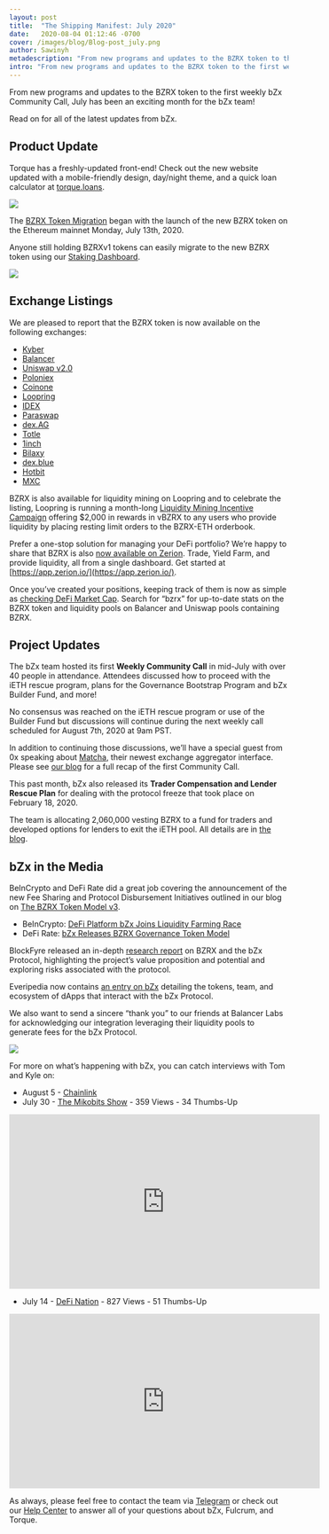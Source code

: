 ```yaml
---
layout: post
title:  "The Shipping Manifest: July 2020"
date:   2020-08-04 01:12:46 -0700
cover: /images/blog/Blog-post_july.png
author: Sawinyh
metadescription: "From new programs and updates to the BZRX token to the first weekly bZx Community Call, July has been an exciting month for the bZx team!"
intro: "From new programs and updates to the BZRX token to the first weekly bZx Community Call, July has been an exciting month for the bZx team!"
---
```


From new programs and updates to the BZRX token to the first weekly bZx Community Call, July has been an exciting month for the bZx team!

Read on for all of the latest updates from bZx.

## Product Update

Torque has a freshly-updated front-end! Check out the new website updated with a mobile-friendly design, day/night theme, and a quick loan calculator at [torque.loans](https://torque.loans/).

![](/images/blog/smaugust-image3.png)

The [BZRX Token Migration](https://bzx.network/blog/bzrxv1-token-migration) began with the launch of the new BZRX token on the Ethereum mainnet Monday, July 13th, 2020.

Anyone still holding BZRXv1 tokens can easily migrate to the new BZRX token using our [Staking Dashboard](staking.bzx.network).

![](/images/blog/smaugust-image2.png)

## Exchange Listings

We are pleased to report that the BZRX token is now available on the following exchanges:

- [Kyber](http://kyberswap.com)
- [Balancer](http://balancer.exchange)
- [Uniswap v2.0](https://uniswap.info/pair/0xb9b752f7f4a4680eeb327ffe728f46666763a796)
- [Poloniex](https://poloniex.com/)
- [Coinone](https://coinone.co.kr/)
- [Loopring](http://loopring.io)
- [IDEX](http://idex.market)
- [Paraswap](http://Paraswap.io)
- [dex.AG](http://dex.ag)
- [Totle](http://swap.totle.com)
- [1inch](https://1inch.exchange/)
- [Bilaxy](https://bilaxy.com/)
- [dex.blue](http://dex.blue)
- [Hotbit](https://www.hotbit.io/)
- [MXC](https://www.mxc.com/)

BZRX is also available for liquidity mining on Loopring and to celebrate the listing, Loopring is running a month-long [Liquidity Mining Incentive Campaign](https://medium.com/loopring-protocol/bzrx-eth-liquidity-mining-on-loopring-exchange-7605fbc9e91d) offering $2,000 in rewards in vBZRX to any users who provide liquidity by placing resting limit orders to the BZRX-ETH orderbook.

Prefer a one-stop solution for managing your DeFi portfolio? We’re happy to share that BZRX is also [now available on Zerion](https://twitter.com/zerion_io/status/1283087946598547458). Trade, Yield Farm, and provide liquidity, all from a single dashboard. Get started at [https://app.zerion.io/](https://app.zerion.io/).

Once you’ve created your positions, keeping track of them is now as simple as [checking DeFi Market Cap](https://defimarketcap.io/). Search for “bzrx” for up-to-date stats on the BZRX token and liquidity pools on Balancer and Uniswap pools containing BZRX.

## Project Updates

The bZx team hosted its first **Weekly Community Call** in mid-July with over 40 people in attendance. Attendees discussed how to proceed with the iETH rescue program, plans for the Governance Bootstrap Program and bZx Builder Fund, and more!

No consensus was reached on the iETH rescue program or use of the Builder Fund but discussions will continue during the next weekly call scheduled for August 7th, 2020 at 9am PST.

In addition to continuing those discussions, we’ll have a special guest from 0x speaking about [Matcha](https://matcha.xyz/), their newest exchange aggregator interface. Please see [our blog](https://bzx.network/blog/governance-call-recap) for a full recap of the first Community Call.

This past month, bZx also released its **Trader Compensation and Lender Rescue Plan** for dealing with the protocol freeze that took place on February 18, 2020.

The team is allocating 2,060,000 vesting BZRX to a fund for traders and developed options for lenders to exit the iETH pool. All details are in [the blog](https://bzx.network/blog/compensation-plan).


## bZx in the Media

BeInCrypto and DeFi Rate did a great job covering the announcement of the new Fee Sharing and Protocol Disbursement Initiatives outlined in our blog on [The BZRX Token Model v3](https://bzx.network/blog/bzrx-token).

*   BeInCrypto: [DeFi Platform bZx Joins Liquidity Farming Race](https://beincrypto.com/defi-platform-bzx-joins-liquidity-farming-race/)
*   DeFi Rate: [bZx Releases BZRX Governance Token Model](https://defirate.com/bzrz-token-model/)

BlockFyre released an in-depth [research report](https://drive.google.com/file/d/1_DskcJ01Kny6m1Q8PfIS6_vpxKDLdK7p/view) on BZRX and the bZx Protocol, highlighting the project’s value proposition and potential and exploring risks associated with the protocol.

Everipedia now contains [an entry on bZx](https://everipedia.org/wiki/lang_en/bzx-defi) detailing the tokens, team, and ecosystem of dApps that interact with the bZx Protocol.

We also want to send a sincere “thank you” to our friends at Balancer Labs for acknowledging our integration leveraging their liquidity pools to generate fees for the bZx Protocol.

![](/images/blog/smaugust-image1.png)

For more on what’s happening with bZx, you can catch interviews with Tom and Kyle on:

*   August 5 - [Chainlink](https://www.youtube.com/chainlinkofficial)
*   July 30 - [The Mikobits Show](https://www.youtube.com/watch?v=5NVWpaWVVW8) - 359 Views - 34 Thumbs-Up

<iframe width="560" height="315" src="https://www.youtube.com/embed/5NVWpaWVVW8" frameborder="0" allow="accelerometer; autoplay; encrypted-media; gyroscope; picture-in-picture" allowfullscreen></iframe>


*   July 14 - [DeFi Nation](https://www.facebook.com/DeFiNationPage/videos/757657385003746) - 827 Views - 51 Thumbs-Up

<iframe width="560" height="315" src="https://www.youtube.com/embed/Uav4d7jVRO8" frameborder="0" allow="accelerometer; autoplay; encrypted-media; gyroscope; picture-in-picture" allowfullscreen></iframe>


As always, please feel free to contact the team via [Telegram](https://t.me/b0xNet) or check out our [Help Center](https://help.bzx.network/en/) to answer all of your questions about bZx, Fulcrum, and Torque.
